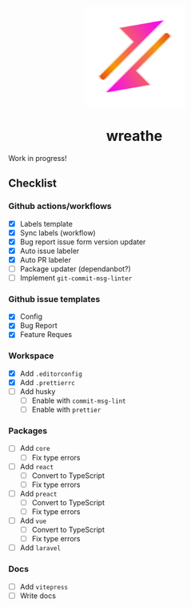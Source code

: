 <br />
<div align="center">
  <img src=".github/assets/logo.svg" style="width:200px;" />
</div>
<h1 align="center">wreathe</h1>

Work in progress!

## Checklist

### Github actions/workflows

- [x] Labels template
- [x] Sync labels (workflow)
- [x] Bug report issue form version updater
- [x] Auto issue labeler
- [x] Auto PR labeler
- [ ] Package updater (dependanbot?)
- [ ] Implement `git-commit-msg-linter`

### Github issue templates

- [x] Config
- [x] Bug Report
- [x] Feature Reques

### Workspace

- [x] Add `.editorconfig`
- [x] Add `.prettierrc`
- [ ] Add husky
  - [ ] Enable with `commit-msg-lint`
  - [ ] Enable with `prettier`

### Packages

- [ ] Add `core`
  - [ ] Fix type errors
- [ ] Add `react`
  - [ ] Convert to TypeScript
  - [ ] Fix type errors
- [ ] Add `preact`
  - [ ] Convert to TypeScript
  - [ ] Fix type errors
- [ ] Add `vue`
  - [ ] Convert to TypeScript
  - [ ] Fix type errors
- [ ] Add `laravel`

### Docs

- [ ] Add `vitepress`
- [ ] Write docs
